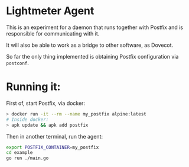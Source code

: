 <!--
SPDX-FileCopyrightText: 2021 Lightmeter <hello@lightmeter.io>
SPDX-License-Identifier: AGPL-3.0-only
-->

# Lightmeter Agent

This is an experiment for a daemon that runs together with Postfix and is responsible for communicating with it.

It will also be able to work as a bridge to other software, as Dovecot.

So far the only thing implemented is obtaining Postfix configuration via `postconf`.

# Running it:

First of, start Postfix, via docker:

```sh
> docker run -it --rm --name my_postfix alpine:latest
# Inside docker:
> apk update && apk add postfix
```

Then in another terminal, run the agent:
```sh
export POSTFIX_CONTAINER=my_postfix
cd example
go run ./main.go
```
